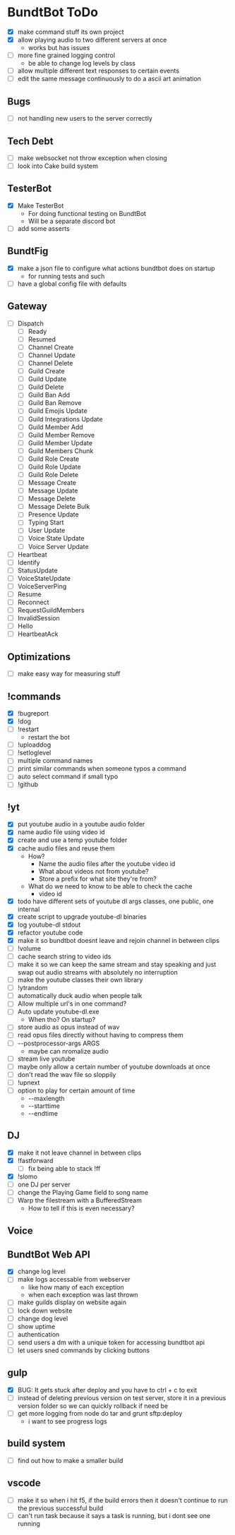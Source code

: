# BundtBot ToDo

- [x] make command stuff its own project
- [x] allow playing audio to two different servers at once
  - works but has issues
- [ ] more fine grained logging control
  - be able to change log levels by class
- [ ] allow multiple different text responses to certain events
- [ ] edit the same message continuously to do a ascii art animation

## Bugs

- [ ] not handling new users to the server correctly

## Tech Debt

- [ ] make websocket not throw exception when closing
- [ ] look into Cake build system

## TesterBot

- [x] Make TesterBot
  - For doing functional testing on BundtBot
  - Will be a separate discord bot
- [ ] add some asserts

## BundtFig

- [x] make a json file to configure what actions bundtbot does on startup
  - for running tests and such
- [ ] have a global config file with defaults

## Gateway

- [ ] Dispatch
  - [ ] Ready
  - [ ] Resumed
  - [ ] Channel Create
  - [ ] Channel Update
  - [ ] Channel Delete
  - [ ] Guild Create
  - [ ] Guild Update
  - [ ] Guild Delete
  - [ ] Guild Ban Add
  - [ ] Guild Ban Remove
  - [ ] Guild Emojis Update
  - [ ] Guild Integrations Update
  - [ ] Guild Member Add
  - [ ] Guild Member Remove
  - [ ] Guild Member Update
  - [ ] Guild Members Chunk
  - [ ] Guild Role Create
  - [ ] Guild Role Update
  - [ ] Guild Role Delete
  - [ ] Message Create
  - [ ] Message Update
  - [ ] Message Delete
  - [ ] Message Delete Bulk
  - [ ] Presence Update
  - [ ] Typing Start
  - [ ] User Update
  - [ ] Voice State Update
  - [ ] Voice Server Update
- [ ] Heartbeat
- [ ] Identify
- [ ] StatusUpdate
- [ ] VoiceStateUpdate
- [ ] VoiceServerPing
- [ ] Resume
- [ ] Reconnect
- [ ] RequestGuildMembers
- [ ] InvalidSession
- [ ] Hello
- [ ] HeartbeatAck

## Optimizations

- [ ] make easy way for measuring stuff

## !commands

- [x] !bugreport
- [x] !dog
- [ ] !restart
  - restart the bot
- [ ] !uploaddog
- [ ] !setloglevel
- [ ] multiple command names
- [ ] print similar commands when someone typos a command
- [ ] auto select command if small typo
- [ ] !github

## !yt

- [x] put youtube audio in a youtube audio folder
- [x] name audio file using video id
- [x] create and use a temp youtube folder
- [x] cache audio files and reuse them
  - How?
    - Name the audio files after the youtube video id
    - What about videos not from youtube?
    - Store a prefix for what site they're from?
  - What do we need to know to be able to check the cache
    - video id
- [x] todo have different sets of youtube dl args classes, one public, one internal
- [x] create script to upgrade youtube-dl binaries
- [x] log youtube-dl stdout
- [x] refactor youtube code
- [x] make it so bundtbot doesnt leave and rejoin channel in between clips
- [ ] !volume
- [ ] cache search string to video ids
- [ ] make it so we can keep the same stream and stay speaking and just swap out audio streams with absolutely no interruption
- [ ] make the youtube classes their own library
- [ ] !ytrandom
- [ ] automatically duck audio when people talk
- [ ] Allow multiple url's in one command?
- [ ] Auto update youtube-dl.exe
  - When tho? On startup?
- [ ] store audio as opus instead of wav
- [ ] read opus files directly without having to compress them
- [ ] --postprocessor-args ARGS
  - maybe can nromalize audio
- [ ] stream live youtube
- [ ] maybe only allow a certain number of youtube downloads at once
- [ ] don't read the wav file so sloppily
- [ ] !upnext
- [ ] option to play for certain amount of time
  - --maxlength
  - --starttime
  - --endtime

## DJ

- [x] make it not leave channel in between clips
- [x] !fastforward
  - [ ] fix being able to stack !ff
- [x] !slomo
- [ ] one DJ per server
- [ ] change the Playing Game field to song name
- [ ] Warp the filestream with a BufferedStream
  - How to tell if this is even necessary?

## Voice

## BundtBot Web API

- [x] change log level
- [ ] make logs accessable from webserver
  - like how many of each exception
  - when each exception was last thrown
- [ ] make guilds display on website again
- [ ] lock down website
- [ ] change dog level
- [ ] show uptime
- [ ] authentication
- [ ] send users a dm with a unique token for accessing bundtbot api
- [ ] let users sned commands by clicking buttons

## gulp

- [x] BUG: It gets stuck after deploy and you have to ctrl + c to exit
- [ ] instead of deleting previous version on test server, store it in a previous version folder so we can quickly rollback if need be
- [ ] get more logging from node do tar and grunt sftp:deploy
  - i want to see progress logs

## build system

- [ ] find out how to make a smaller build

## vscode

- [ ] make it so when i hit f5, if the build errors then it doesn't continue to run the previous successful build
- [ ] can't run task because it says a task is running, but i dont see one running
